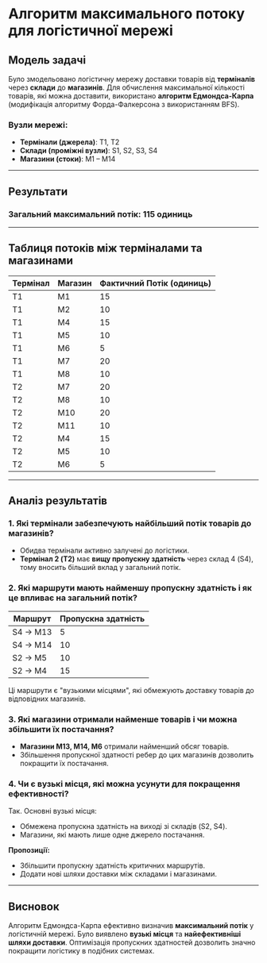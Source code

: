 # Алгоритм максимального потоку для логістичної мережі

## Модель задачі

Було змодельовано логістичну мережу доставки товарів від **терміналів** через **склади** до **магазинів**. Для обчислення максимальної кількості товарів, які можна доставити, використано **алгоритм Едмондса-Карпа** (модифікація алгоритму Форда-Фалкерсона з використанням BFS).

### Вузли мережі:
- **Термінали (джерела)**: T1, T2
- **Склади (проміжні вузли)**: S1, S2, S3, S4
- **Магазини (стоки)**: M1 – M14

---

## Результати

### Загальний максимальний потік: **115 одиниць**

---

## Таблиця потоків між терміналами та магазинами

| Термінал | Магазин | Фактичний Потік (одиниць) |
|----------|---------|----------------------------|
| T1       | M1      | 15                         |
| T1       | M2      | 10                         |
| T1       | M4      | 15                         |
| T1       | M5      | 10                         |
| T1       | M6      | 5                          |
| T1       | M7      | 20                         |
| T1       | M8      | 10                         |
| T2       | M7      | 20                         |
| T2       | M8      | 10                         |
| T2       | M10     | 20                         |
| T2       | M11     | 10                         |
| T2       | M4      | 15                         |
| T2       | M5      | 10                         |
| T2       | M6      | 5                          |

---

## Аналіз результатів

### 1. Які термінали забезпечують найбільший потік товарів до магазинів?

- Обидва термінали активно залучені до логістики.  
- **Термінал 2 (T2)** має **вищу пропускну здатність** через склад 4 (S4), тому вносить більший вклад у загальний потік.

### 2. Які маршрути мають найменшу пропускну здатність і як це впливає на загальний потік?

| Маршрут        | Пропускна здатність |
|----------------|---------------------|
| S4 → M13       | 5                   |
| S4 → M14       | 10                  |
| S2 → M5        | 10                  |
| S2 → M4        | 15                  |

Ці маршрути є "вузькими місцями", які обмежують доставку товарів до відповідних магазинів.

### 3. Які магазини отримали найменше товарів і чи можна збільшити їх постачання?

- **Магазини M13, M14, M6** отримали найменший обсяг товарів.
- Збільшення пропускної здатності ребер до цих магазинів дозволить покращити їх постачання.

### 4. Чи є вузькі місця, які можна усунути для покращення ефективності?

Так. Основні вузькі місця:

- Обмежена пропускна здатність на виході зі складів (S2, S4).
- Магазини, які мають лише одне джерело постачання.

**Пропозиції:**
- Збільшити пропускну здатність критичних маршрутів.
- Додати нові шляхи доставки між складами і магазинами.

---

## Висновок

Алгоритм Едмондса-Карпа ефективно визначив **максимальний потік** у логістичній мережі. Було виявлено **вузькі місця** та **найефективніші шляхи доставки**. Оптимізація пропускних здатностей дозволить значно покращити логістику в подібних системах.

